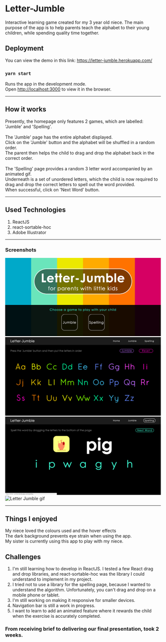 # Letter-Jumble
Interactive learning game created for my 3 year old niece.
The main purpose of the app is to help parents teach the alphabet to their 
young children, while spending quality time together.

## Deployment
You can view the demo in this link:
https://letter-jumble.herokuapp.com/

### `yarn start`

Runs the app in the development mode.<br />
Open [http://localhost:3000](http://localhost:3000) to view it in the browser.

---

## How it works

Presently, the homepage only features 2 games, which are labelled: 'Jumble' and 'Spelling'.<br>
<br>
The 'Jumble' page has the entire alphabet displayed.<br>
Click on the 'Jumble' button and the alphabet will be shuffled in a random order.<br>
The parent then helps the child to drag and drop the alphabet back in the correct order.
<br><br>
The 'Spelling' page provides a random 3 letter word accompanied by an 
animated gif.<br>
Underneath is a set of unordered letters, which the child is now required
to drag and drop the correct letters to spell out the word provided.<br>
When successful, click on 'Next Word' button.

---

## Used Technologies

1) ReactJS
2) react-sortable-hoc
3) Adobe Illustrator

---

### Screenshots

![Letter-Jumble homepage](./public/screenshots/Homepage.png)
![Jumble page](./public/screenshots/Jumble1.png)
![Spelling page](./public/screenshots/Spelling.png)
![Letter Jumble gif](https://lillianluzinsky.github.io/website/images/Jumble/Jumble.gif)

---

## Things I enjoyed

My niece loved the colours used and the hover effects<br>
The dark background prevents eye strain when using the app.<br>
My sister is currently using this app to play with my niece.<br>


## Challenges

1) I'm still learning how to develop in ReactJS. I tested a few React drag and drop
libraries, and react-sortable-hoc was the library I could understand to implement
in my project.
2) I tried not to use a library for the spelling page, because I wanted to understand 
the algorithm. Unfortunately, you can't drag and drop on a mobile phone or tablet.
3) I'm still working on making it responsive for smaller devices.
4) Navigation bar is still a work in progress.
5) I want to learn to add an animated feature where it rewards the child 
when the exercise is accurately completed.

### From receiving brief to delivering our final presentation, took 2 weeks.